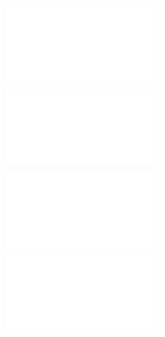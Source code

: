 ![@](steps/_.fa3ad648.md)

![@](steps/_.70b30df5.md)

![@](steps/prompt.fc67b0b2.md)

![@](steps/concept.a15a617c.md)